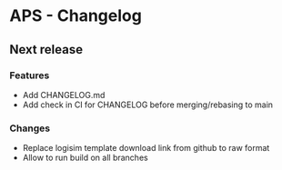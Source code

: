 # APS - Changelog

## Next release

### Features

- Add CHANGELOG.md
- Add check in CI for CHANGELOG before merging/rebasing to main

### Changes

- Replace logisim template download link from github to raw format
- Allow to run build on all branches

